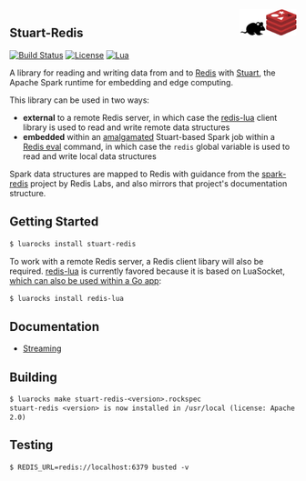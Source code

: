 <img align="right" src="stuart-redis.png" width="100">

## Stuart-Redis

[![Build Status](https://travis-ci.org/BixData/stuart-redis.svg?branch=master)](https://travis-ci.org/BixData/stuart-redis)
[![License](http://img.shields.io/badge/Licence-Apache%202.0-blue.svg)](LICENSE)
[![Lua](https://img.shields.io/badge/Lua-5.1%20|%205.2%20|%205.3%20|%20JIT%202.0%20|%20JIT%202.1%20-blue.svg)]()

A library for reading and writing data from and to [Redis](https://redis.io) with [Stuart](https://github.com/BixData/stuart), the Apache Spark runtime for embedding and edge computing.

This library can be used in two ways:

* __external__ to a remote Redis server, in which case the [redis-lua](https://luarocks.org/modules/nrk/redis-lua) client library is used to read and write remote data structures
* __embedded__ within an [amalgamated](https://github.com/BixData/lua-amalg-redis) Stuart-based Spark job within a [Redis eval](https://redis.io/commands/eval) command, in which case the `redis` global variable is used to read and write local data structures

Spark data structures are mapped to Redis with guidance from the [spark-redis](https://github.com/RedisLabs/spark-redis) project by Redis Labs, and also mirrors that project's documentation structure.

## Getting Started

```sh
$ luarocks install stuart-redis
```

To work with a remote Redis server, a Redis client libary will also be required. [redis-lua](https://luarocks.org/modules/nrk/redis-lua) is currently favored because it is based on LuaSocket, [which can also be used within a Go app](https://github.com/BixData/gluasocket):

```sh
$ luarocks install redis-lua
```

## Documentation

* [Streaming](./doc/streaming.md)

## Building

```
$ luarocks make stuart-redis-<version>.rockspec
stuart-redis <version> is now installed in /usr/local (license: Apache 2.0)
```

## Testing

```
$ REDIS_URL=redis://localhost:6379 busted -v
```
